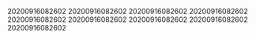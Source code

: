 20200916082602
20200916082602
20200916082602
20200916082602
20200916082602
20200916082602
20200916082602
20200916082602
20200916082602
